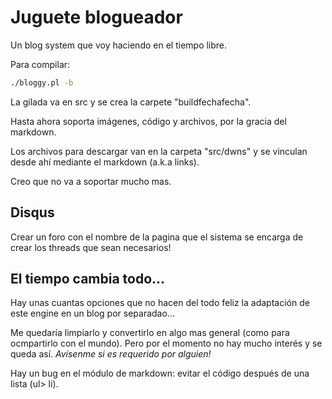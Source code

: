 # Juguete blogueador

Un blog system que voy haciendo en el tiempo libre.

Para compilar:

```bash
./bloggy.pl -b
```

La gilada va en src y se crea la carpete "buildfechafecha".

Hasta ahora soporta imágenes, código y archivos, por la gracia del markdown.

Los archivos para descargar van en la carpeta "src/dwns" y se vinculan desde ahí
mediante el markdown (a.k.a links).

Creo que no va a soportar mucho mas.

## Disqus

Crear un foro con el nombre de la pagina que el sistema se encarga de crear los threads que sean necesarios!

## El tiempo cambia todo...

Hay unas cuantas opciones que no hacen del todo feliz la adaptación de este engine en un blog por separadao...

Me quedaría limpiarlo y convertirlo en algo mas general (como para ocmpartirlo con el mundo). Pero por el
 momento no hay mucho interés y se queda así. _Avísenme si es requerido por alguien!_


Hay un bug en el módulo de markdown: evitar el código después de una lista (ul> li).
